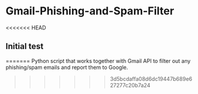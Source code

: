 # Gmail-Phishing-and-Spam-Filter
<<<<<<< HEAD

## Initial test
=======
Python script that works together with Gmail API to filter out any phishing/spam emails and report them to Google.
>>>>>>> 3d5bcdaffa08d6dc19447b689e627277c20b7a24
